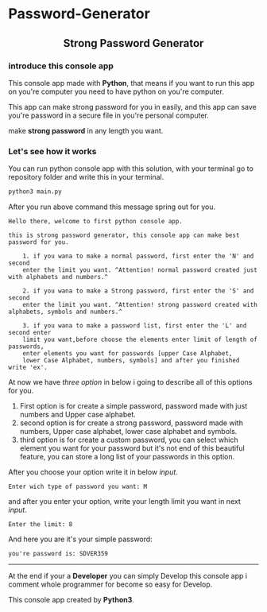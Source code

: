# Password-Generator
<h2 align="center">Strong Password Generator</h2>

### introduce this console app
This console app made with **Python**, that means if you want to run this app on you're computer you need to have python on you're computer.

This app can make strong password for you in easily, and this app can save you're password in a secure file in you're personal computer.

make **strong password** in any length you want.

### Let's see how it works
You can run python console app with this solution, with your terminal go to repository folder and write this in your terminal.
```python
python3 main.py
``` 
After you run above command this message spring out for you.
```
Hello there, welcome to first python console app. 

this is strong password generator, this console app can make best password for you.
      
    1. if you wana to make a normal password, first enter the 'N' and second
    enter the limit you want. ^Attention! normal password created just with alphabets and numbers.^

    2. if you wana to make a Strong password, first enter the 'S' and second
    enter the limit you want. ^Attention! strong password created with alphabets, symbols and numbers.^

    3. if you wana to make a password list, first enter the 'L' and second enter
    limit you want,before choose the elements enter limit of length of passwords,
    enter elements you want for passwords [upper Case Alphabet,
    lower Case Alphabet, numbers, symbols] and after you finished write 'ex'.
```
At now we have *three option* in below i going to describe all of this options for you.

1. First option is for create a simple password, password made with just numbers and Upper case alphabet.
2. second option is for create a strong password, password made with numbers, Upper case alphabet, lower case alphabet and symbols.
3. third option is for create a custom password, you can select which element you want for your password but it's not end of this beautiful feature, you can store a long list of your passwords in this option.

After you choose your option write it in below *input*.
``` 
Enter wich type of password you want: M
```
and after you enter your option, write your length limit you want in next *input*.
```
Enter the limit: 8
```
And here you are it's your simple password:
```
you're password is: SDVER359
```
---
At the end if your a **Developer** you can simply Develop this console app i comment whole programmer for become so easy for Develop. 

This console app created by **Python3**.
